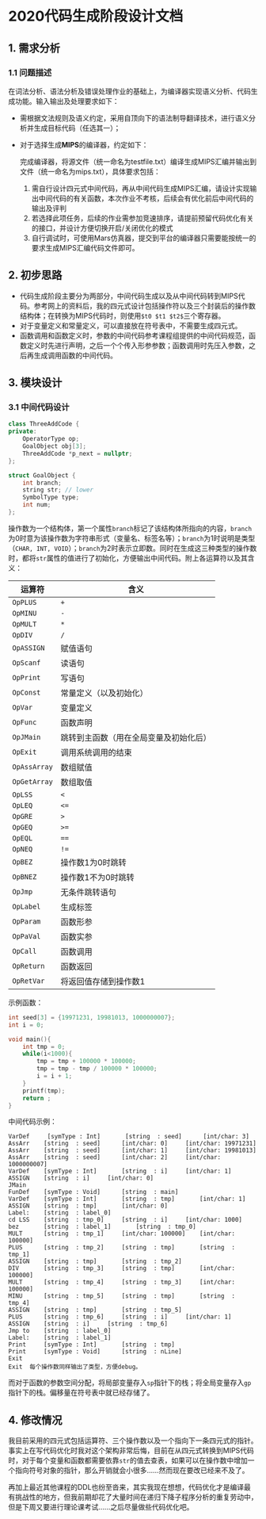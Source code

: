 # 2020代码生成阶段设计文档

## 1. 需求分析

### 1.1 问题描述

在词法分析、语法分析及错误处理作业的基础上，为编译器实现语义分析、代码生成功能。输入输出及处理要求如下：

- 需根据文法规则及语义约定，采用自顶向下的语法制导翻译技术，进行语义分析并生成目标代码（任选其一）；

- 对于选择生成**MIPS**的编译器，约定如下：

  完成编译器，将源文件（统一命名为testfile.txt）编译生成MIPS汇编并输出到文件（统一命名为mips.txt），具体要求包括：

  1. 需自行设计四元式中间代码，再从中间代码生成MIPS汇编，请设计实现输出中间代码的有关函数，本次作业不考核，后续会有优化前后中间代码的输出及评判
  2. 若选择此项任务，后续的作业需参加竞速排序，请提前预留代码优化有关的接口，并设计方便切换开启/关闭优化的模式
  3. 自行调试时，可使用Mars仿真器，提交到平台的编译器只需要能按统一的要求生成MIPS汇编代码文件即可。



## 2. 初步思路

- 代码生成阶段主要分为两部分，中间代码生成以及从中间代码转到MIPS代码。参考网上的资料后，我的四元式设计包括操作符以及三个封装后的操作数结构体；在转换为MIPS代码时，则使用`$t0 $t1 $t2$`三个寄存器。
- 对于变量定义和常量定义，可以直接放在符号表中，不需要生成四元式。
- 函数调用和函数定义时，参数的中间代码参考课程组提供的中间代码规范，函数定义时先进行声明，之后一个个传入形参参数；函数调用时先压入参数，之后再生成调用函数的中间代码。



## 3. 模块设计

### 3.1 中间代码设计

```c++
class ThreeAddCode {
private:
    OperatorType op;
    GoalObject obj[3];
    ThreeAddCode *p_next = nullptr;
};

struct GoalObject {
    int branch;
    string str; // lower
    SymbolType type;
    int num;
};
```

操作数为一个结构体，第一个属性`branch`标记了该结构体所指向的内容，`branch`为0时意为该操作数为字符串形式（变量名、标签名等）；`branch`为1时说明是类型（`CHAR, INT, VOID`）；`branch`为2时表示立即数。同时在生成这三种类型的操作数时，都将`str`属性的值进行了初始化，方便输出中间代码。附上各运算符以及其含义：

| 运算符 | 含义 |
| ---- | ---- |
|`OpPLUS`| `+` |
|`OpMINU`| `-` |
|`OpMULT`| `*` |
|`OpDIV`| `/` |
|`OpASSIGN`| 赋值语句 |
|`OpScanf`| 读语句 |
|`OpPrint`| 写语句 |
|`OpConst`| 常量定义（以及初始化） |
|`OpVar`| 变量定义 |
|`OpFunc`| 函数声明 |
|`OpJMain`| 跳转到主函数（用在全局变量及初始化后） |
|`OpExit`| 调用系统调用的结束 |
|`OpAssArray`| 数组赋值 |
|`OpGetArray`| 数组取值 |
|`OpLSS`| `<` |
|`OpLEQ`| `<=` |
|`OpGRE`| `>` |
|`OpGEQ`| `>=` |
|`OpEQL`| `==` |
|`OpNEQ`| `!=` |
|`OpBEZ`| 操作数1为0时跳转 |
|`OpBNEZ`| 操作数1不为0时跳转 |
|`OpJmp`| 无条件跳转语句 |
|`OpLabel`| 生成标签 |
|`OpParam`| 函数形参 |
|`OpPaVal`| 函数实参 |
|`OpCall`| 函数调用 |
|`OpReturn`| 函数返回 |
|`OpRetVar `| 将返回值存储到操作数1 |

示例函数：

```c++
int seed[3] = {19971231, 19981013, 1000000007};
int i = 0;

void main(){
    int tmp = 0;
    while(i<1000){
        tmp = tmp + 100000 * 100000;
        tmp = tmp - tmp / 100000 * 100000;
        i = i + 1;
    }
    printf(tmp);
    return ;
}
```

中间代码示例：

```
VarDef     [symType : Int]       [string  : seed]      [int/char: 3]
AssArr    [string  : seed]      [int/char: 0]     [int/char: 19971231]
AssArr    [string  : seed]      [int/char: 1]     [int/char: 19981013]
AssArr    [string  : seed]      [int/char: 2]     [int/char: 1000000007]
VarDef    [symType : Int]       [string  : i]     [int/char: 1]
ASSIGN    [string  : i]     [int/char: 0]
JMain 
FunDef    [symType : Void]      [string  : main]
VarDef    [symType : Int]       [string  : tmp]       [int/char: 1]
ASSIGN    [string  : tmp]       [int/char: 0]
Label:    [string  : label_0]
cd LSS    [string  : tmp_0]     [string  : i]     [int/char: 1000]
bez       [string  : label_1]       [string  : tmp_0]
MULT      [string  : tmp_1]     [int/char: 100000]    [int/char: 100000]
PLUS      [string  : tmp_2]     [string  : tmp]       [string  : tmp_1]
ASSIGN    [string  : tmp]       [string  : tmp_2]
DIV       [string  : tmp_3]     [string  : tmp]       [int/char: 100000]
MULT      [string  : tmp_4]     [string  : tmp_3]     [int/char: 100000]
MINU      [string  : tmp_5]     [string  : tmp]       [string  : tmp_4]
ASSIGN    [string  : tmp]       [string  : tmp_5]
PLUS      [string  : tmp_6]     [string  : i]     [int/char: 1]
ASSIGN    [string  : i]     [string  : tmp_6]
Jmp to    [string  : label_0]
Label:    [string  : label_1]
Print     [symType : Int]       [string  : tmp]
Print     [symType : Void]      [string  : nLine]
Exit  
Exit  每个操作数同样输出了类型，方便debug。
```

而对于函数的参数空间分配，将局部变量存入`sp`指针下的栈；将全局变量存入`gp`指针下的栈。偏移量在符号表中就已经存储了。



## 4. 修改情况

我目前采用的四元式包括运算符、三个操作数以及一个指向下一条四元式的指针。事实上在写代码优化时我对这个架构非常后悔，目前在从四元式转换到MIPS代码时，对于每个变量和函数都需要依靠`str`的值去查表，如果可以在操作数中增加一个指向符号对象的指针，那么开销就会小很多……然而现在要改已经来不及了。

再加上最近其他课程的DDL也纷至沓来，其实我现在想想，代码优化才是编译最有挑战性的地方，但我前期却花了大量时间在递归下降子程序分析的重复劳动中，但是下周又要进行理论课考试……之后尽量做些代码优化吧。